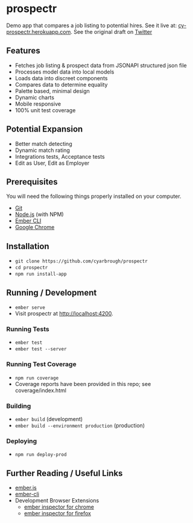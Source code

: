# prospectr

Demo app that compares a job listing to potential hires. See it live at: [cy-prospectr.herokuapp.com](https://cy-prospectr.herokuapp.com/). See the original draft on [Twitter](https://twitter.com/emazo/status/911031996180082688)

## Features

* Fetches job listing & prospect data from JSONAPI structured json file
* Processes model data into local models
* Loads data into discreet components
* Compares data to determine equality
* Palette based, minimal design
* Dynamic charts
* Mobile responsive
* 100% unit test coverage


## Potential Expansion
* Better match detecting
* Dynamic match rating
* Integrations tests, Acceptance tests
* Edit as User, Edit as Employer


## Prerequisites

You will need the following things properly installed on your computer.

* [Git](https://git-scm.com/)
* [Node.js](https://nodejs.org/) (with NPM)
* [Ember CLI](https://ember-cli.com/)
* [Google Chrome](https://google.com/chrome/)

## Installation

* `git clone https://github.com/cyarbrough/prospectr`
* `cd prospectr`
* `npm run install-app`

## Running / Development

* `ember serve`
* Visit prospectr at [http://localhost:4200](http://localhost:4200).

### Running Tests

* `ember test`
* `ember test --server`

### Running Test Coverage

* `npm run coverage`
* Coverage reports have been provided in this repo; see coverage/index.html

### Building

* `ember build` (development)
* `ember build --environment production` (production)

### Deploying

* `npm run deploy-prod`

## Further Reading / Useful Links

* [ember.js](https://emberjs.com/)
* [ember-cli](https://ember-cli.com/)
* Development Browser Extensions
  * [ember inspector for chrome](https://chrome.google.com/webstore/detail/ember-inspector/bmdblncegkenkacieihfhpjfppoconhi)
  * [ember inspector for firefox](https://addons.mozilla.org/en-US/firefox/addon/ember-inspector/)
